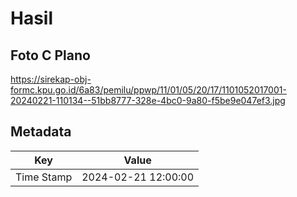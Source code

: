 # Hasil

## Foto C Plano

https://sirekap-obj-formc.kpu.go.id/6a83/pemilu/ppwp/11/01/05/20/17/1101052017001-20240221-110134--51bb8777-328e-4bc0-9a80-f5be9e047ef3.jpg


## Metadata

| Key        | Value               |
| ---------- | ------------------- |
| Time Stamp | 2024-02-21 12:00:00 |



